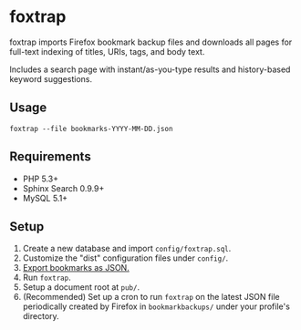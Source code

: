 # foxtrap

foxtrap imports Firefox bookmark backup files and downloads all pages for full-text indexing of titles, URIs, tags, and body text.

Includes a search page with instant/as-you-type results and history-based keyword suggestions.

## Usage

`foxtrap --file bookmarks-YYYY-MM-DD.json`

## Requirements

* PHP 5.3+
* Sphinx Search 0.9.9+
* MySQL 5.1+

## Setup

1. Create a new database and import `config/foxtrap.sql`.
1. Customize the "dist" configuration files under `config/`.
1. [Export bookmarks as JSON.](http://support.mozilla.com/en-US/kb/Backing%20up%20and%20restoring%20bookmarks#w_manual-backup)
1. Run `foxtrap`.
1. Setup a document root at `pub/`.
1. (Recommended) Set up a cron to run `foxtrap` on the latest JSON file periodically created by Firefox in `bookmarkbackups/` under your profile's directory.